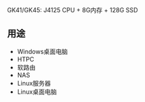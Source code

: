 GK41/GK45: J4125 CPU + 8G内存 + 128G SSD

## 用途

* Windows桌面电脑
* HTPC
* 软路由
* NAS
* Linux服务器
* Linux桌面电脑